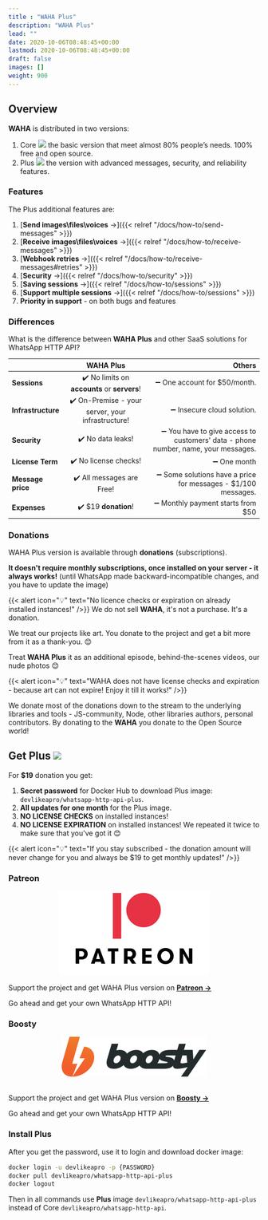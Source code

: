 ```yaml
---
title : "WAHA Plus"
description: "WAHA Plus"
lead: ""
date: 2020-10-06T08:48:45+00:00
lastmod: 2020-10-06T08:48:45+00:00
draft: false
images: []
weight: 900
---
```


## Overview

**WAHA** is distributed in two versions:

1. Core ![](/images/versions/core.png) the basic version that meet almost 80% people’s needs. 100% free and open source.
2. Plus ![](/images/versions/plus.png) the version with advanced messages, security, and reliability features.

### Features

The Plus additional features are:

1. [**Send images\files\voices** →]({{< relref "/docs/how-to/send-messages" >}})
2. [**Receive images\files\voices** →]({{< relref "/docs/how-to/receive-messages" >}})
3. [**Webhook retries** →]({{< relref "/docs/how-to/receive-messages#retries" >}})
4. [**Security** →]({{< relref "/docs/how-to/security" >}})
5. [**Saving sessions** →]({{< relref "/docs/how-to/sessions" >}})
6. [**Support multiple sessions** →]({{< relref "/docs/how-to/sessions" >}})
7. **Priority in support** - on both bugs and features

### Differences

What is the difference between **WAHA Plus** and other SaaS solutions for WhatsApp HTTP API?

|                    |                     WAHA Plus                     |                                                                            Others |
|--------------------|:-------------------------------------------------:|----------------------------------------------------------------------------------:|
| **Sessions**       |   ✔️ No limits on **accounts** or **servers**!    |                                                      ➖ One account for $50/month. |
| **Infrastructure** | ✔️ On-Premise - your server, your infrastructure! |                                                        ➖ Insecure cloud solution. |
| **Security**       |                 ✔️ No data leaks!                 | ➖ You have to give access to customers' data - phone number, name, your messages. |
| **License Term**               |               ✔️ No license checks!               |                                                                       ➖ One month |
| **Message price**  |             ✔️ All messages are Free!             |                     ➖ Some solutions have a price for messages - $1/100 messages. |
| **Expenses**       |               ✔️ $19 **donation**!                |                                                 ➖ Monthly payment starts from $50 |

### Donations

WAHA Plus version is available through **donations** (subscriptions).

**It doesn't require monthly subscriptions, once installed on your server - it always works!**
(until WhatsApp made backward-incompatible changes, and you have to update the image)

{{< alert icon="💡" text="No licence checks or expiration on already installed instances!" />}}
We do not sell **WAHA**, it's not a purchase. It's a donation.

We treat our projects like art. You donate to the project and get a bit more from it as a thank-you. 😊

Treat **WAHA Plus** it as an additional episode, behind-the-scenes videos, our nude photos 😊

{{< alert icon="💡" text="WAHA does not have license checks and expiration - because art can not expire! Enjoy it till it works!" />}}

We donate most of the donations down to the stream to the underlying libraries and tools - JS-community, Node, other libraries authors, personal contributors.
By donating to the **WAHA** you donate to the Open Source world!

## Get Plus ![](/images/versions/plus.png)

For **$19** donation you get:
1. **Secret password** for Docker Hub to download Plus image: `devlikeapro/whatsapp-http-api-plus`.
2. **All updates for one month** for the Plus image.
3. **NO LICENSE CHECKS** on installed instances!
4. **NO LICENSE EXPIRATION** on installed instances! We repeated it twice to make sure that you've got it 😊

{{< alert icon="💡" text="If you stay subscribed - the donation amount will never change for you and always be $19 to get monthly updates!" />}}

### Patreon
<p align="center">
  <img src="patreon.png" alt="Patreon" />
</p>

Support the project and get WAHA Plus version on
<a href="https://patreon.com/wa_http_api" target="_blank">
  <b>
    Patreon ->
  </b>
</a>

Go ahead and get your own WhatsApp HTTP API!

### Boosty
<p align="center">
  <img src="boosty.svg" alt="Patreon" />
  <br/>
  <br/>
</p>

Support the project and get WAHA Plus version on
<a href="https://boosty.to/wa-http-api" target="_blank">
  <b>
    Boosty ->
  </b>
</a>

Go ahead and get your own WhatsApp HTTP API!



### Install Plus
After you get the password, use it to login and download docker image:
```bash
docker login -u devlikeapro -p {PASSWORD}
docker pull devlikeapro/whatsapp-http-api-plus
docker logout
```
Then in all commands use **Plus** image `devlikeapro/whatsapp-http-api-plus` instead of Core `devlikeapro/whatsapp-http-api`.

